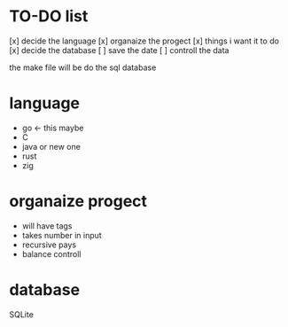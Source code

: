 # TO-DO list
[x] decide the language
[x] organaize the progect
[x] things i want it to do
[x] decide the database
[ ] save the date
[ ] controll the data


the make file will be do the sql database

# language
- go <- this maybe 
- C
- java
or new one
- rust
- zig

# organaize progect
- will have tags
- takes number in input
- recursive pays
- balance controll

# database
SQLite
